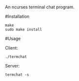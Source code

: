 An ncurses terminal chat program.

#Installation

~~~
make
sudo make install
~~~

#Usage

Client:

`./termchat`

Server:

`termchat -s`
